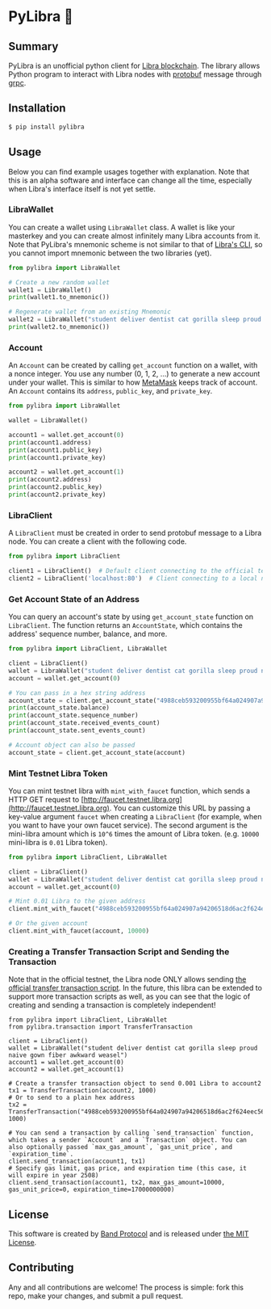 # PyLibra 🐍

## Summary

PyLibra is an unofficial python client for [Libra blockchain](http://libra.org). The library allows Python program to interact with Libra nodes with [protobuf](https://developers.google.com/protocol-buffers/) message through [grpc](https://grpc.io/).

## Installation

```sh
$ pip install pylibra
```

## Usage

Below you can find example usages together with explanation. Note that this is an alpha software and interface can change all the time, especially when Libra's interface itself is not yet settle.

### LibraWallet

You can create a wallet using `LibraWallet` class. A wallet is like your masterkey and you can create almost infinitely many Libra accounts from it. Note that PyLibra's mnemonic scheme is not similar to that of [Libra's CLI](https://github.com/libra/libra/tree/master/client/src), so you cannot import mnemonic between the two libraries (yet).

```py
from pylibra import LibraWallet

# Create a new random wallet
wallet1 = LibraWallet()
print(wallet1.to_mnemonic())

# Regenerate wallet from an existing Mnemonic
wallet2 = LibraWallet("student deliver dentist cat gorilla sleep proud naive gown fiber awkward weasel")
print(wallet2.to_mnemonic())
```

### Account

An `Account` can be created by calling `get_account` function on a wallet, with a nonce integer. You use any number (0, 1, 2, ...) to generate a new account under your wallet. This is similar to how [MetaMask](https://metamask.io) keeps track of account. An `Account` contains its `address`, `public_key`, and `private_key`.

```py
from pylibra import LibraWallet

wallet = LibraWallet()

account1 = wallet.get_account(0)
print(account1.address)
print(account1.public_key)
print(account1.private_key)

account2 = wallet.get_account(1)
print(account2.address)
print(account2.public_key)
print(account2.private_key)
```

### LibraClient

A `LibraClient` must be created in order to send protobuf message to a Libra node. You can create a client with the following code.

```py
from pylibra import LibraClient

client1 = LibraClient()  # Default client connecting to the official testnet
client2 = LibraClient('localhost:80')  # Client connecting to a local node
```

### Get Account State of an Address

You can query an account's state by using `get_account_state` function on `LibraClient`. The function returns an `AccountState`, which contains the address' sequence number, balance, and more.

```py
from pylibra import LibraClient, LibraWallet

client = LibraClient()
wallet = LibraWallet("student deliver dentist cat gorilla sleep proud naive gown fiber awkward weasel")
account = wallet.get_account(0)

# You can pass in a hex string address 
account_state = client.get_account_state("4988ceb593200955bf64a024907a94206518d6ac2f624eec569abce38f98da86")
print(account_state.balance)
print(account_state.sequence_number)
print(account_state.received_events_count)
print(account_state.sent_events_count)

# Account object can also be passed
account_state = client.get_account_state(account)
```

### Mint Testnet Libra Token

You can mint testnet libra with `mint_with_faucet` function, which sends a HTTP GET request to [http://faucet.testnet.libra.org](http://faucet.testnet.libra.org). You can customize this URL by passing a key-value argument `faucet` when creating a `LibraClient` (for example, when you want to have your own faucet service). The second argument is the mini-libra amount which is `10^6` times the amount of Libra token. (e.g. `10000` mini-libra is `0.01` Libra token).

```py
from pylibra import LibraClient, LibraWallet

client = LibraClient()
wallet = LibraWallet("student deliver dentist cat gorilla sleep proud naive gown fiber awkward weasel")
account = wallet.get_account(0)

# Mint 0.01 Libra to the given address
client.mint_with_faucet("4988ceb593200955bf64a024907a94206518d6ac2f624eec569abce38f98da86", 10000)  

# Or the given account
client.mint_with_faucet(account, 10000)
```

### Creating a Transfer Transaction Script and Sending the Transaction

Note that in the official testnet, the Libra node ONLY allows sending [the official transfer transaction script](https://github.com/libra/libra/blob/master/language/stdlib/transaction_scripts/peer_to_peer_transfer.mvir). In the future, this libra can be extended to support more transaction scripts as well, as you can see that the logic of creating and sending a transaction is completely independent!

```
from pylibra import LibraClient, LibraWallet
from pylibra.transaction import TransferTransaction

client = LibraClient()
wallet = LibraWallet("student deliver dentist cat gorilla sleep proud naive gown fiber awkward weasel")
account1 = wallet.get_account(0)
account2 = wallet.get_account(1)

# Create a transfer transaction object to send 0.001 Libra to account2
tx1 = TransferTransaction(account2, 1000)
# Or to send to a plain hex address
tx2 = TransferTransaction("4988ceb593200955bf64a024907a94206518d6ac2f624eec569abce38f98da86", 1000)

# You can send a transaction by calling `send_transaction` function, which takes a sender `Account` and a `Transaction` object. You can also optionally passed `max_gas_amount`, `gas_unit_price`, and `expiration_time`. 
client.send_transaction(account1, tx1)
# Specify gas limit, gas price, and expiration time (this case, it will expire in year 2508)
client.send_transaction(account1, tx2, max_gas_amount=10000, gas_unit_price=0, expiration_time=17000000000)
```

## License

This software is created by [Band Protocol](https://bandprotocol.com) and is released under [the MIT License](https://opensource.org/licenses/MIT).

## Contributing

Any and all contributions are welcome! The process is simple: fork this repo, make your changes, and submit a pull request.
